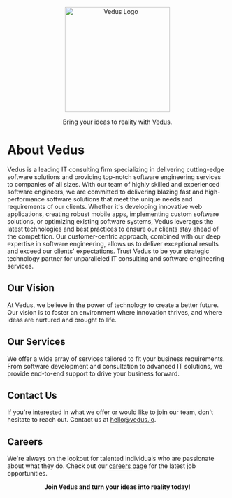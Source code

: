 <p align="center">
  <a href="https://vedus.io" target="blank"><img src="https://lh3.googleusercontent.com/drive-viewer/AFGJ81q4e5cLwWpSad98-Two5p1cuAOxr9qcwUoHPh4yBM6epdT5WpxtsOHBnWpodfXlf-qE68XUvSCZstuM1j7J1n_immjW=s1600" width="240" alt="Vedus Logo" /></a>
</p>

<p align="center">Bring your ideas to reality with <a href="https://vedus.io" target="_blank">Vedus</a>.</p>

# About Vedus

Vedus is a leading IT consulting firm specializing in delivering cutting-edge software solutions and providing top-notch software engineering services to companies of all sizes. With our team of highly skilled and experienced software engineers, we are committed to delivering blazing fast and high-performance software solutions that meet the unique needs and requirements of our clients. Whether it's developing innovative web applications, creating robust mobile apps, implementing custom software solutions, or optimizing existing software systems, Vedus leverages the latest technologies and best practices to ensure our clients stay ahead of the competition. Our customer-centric approach, combined with our deep expertise in software engineering, allows us to deliver exceptional results and exceed our clients' expectations. Trust Vedus to be your strategic technology partner for unparalleled IT consulting and software engineering services.

## Our Vision

At Vedus, we believe in the power of technology to create a better future. Our vision is to foster an environment where innovation thrives, and where ideas are nurtured and brought to life.

## Our Services

We offer a wide array of services tailored to fit your business requirements. From software development and consultation to advanced IT solutions, we provide end-to-end support to drive your business forward.

## Contact Us

If you're interested in what we offer or would like to join our team, don't hesitate to reach out. Contact us at [hello@vedus.io](mailto:hello@vedus.io).

## Careers

We're always on the lookout for talented individuals who are passionate about what they do. Check out our [careers page](https://vedus.io/careers) for the latest job opportunities.

<p align="center">
  <b>Join Vedus and turn your ideas into reality today!</b>
</p>
